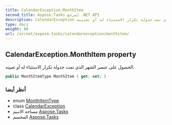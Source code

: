```yaml
---
title: CalendarException.MonthItem
second_title: Aspose.Tasks لمرجع .NET API
description: CalendarException ملكية. الحصول على عنصر الشهر الذي تمت جدولة تكرار الاستثناء له أو تعيينه.
type: docs
weight: 80
url: /ar/net/aspose.tasks/calendarexception/monthitem/
---
```

## CalendarException.MonthItem property

الحصول على عنصر الشهر الذي تمت جدولة تكرار الاستثناء له أو تعيينه.

```csharp
public MonthItemType MonthItem { get; set; }
```

### أنظر أيضا

* enum [MonthItemType](../../monthitemtype/)
* class [CalendarException](../)
* مساحة الاسم [Aspose.Tasks](../../calendarexception/)
* المجسم [Aspose.Tasks](../../../)


